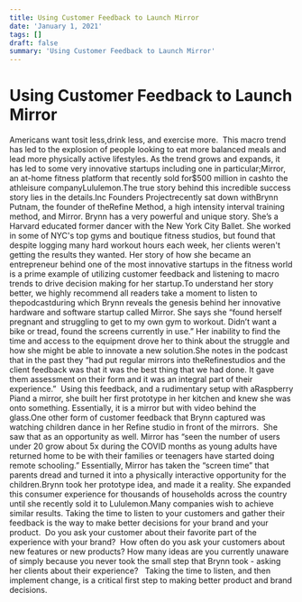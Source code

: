 ```yaml
---
title: Using Customer Feedback to Launch Mirror
date: 'January 1, 2021'
tags: []
draft: false
summary: 'Using Customer Feedback to Launch Mirror'
---
```


# Using Customer Feedback to Launch Mirror

Americans want tosit less,drink less, and exercise more.  This macro trend has led to the explosion of people looking to eat more balanced meals and lead more physically active lifestyles. As the trend grows and expands, it has led to some very innovative startups including one in particular;Mirror, an at-home fitness platform that recently sold for$500 million in cashto the athleisure companyLululemon.The true story behind this incredible success story lies in the details.Inc Founders Projectrecently sat down withBrynn Putnam, the founder of theRefine Method, a high intensity interval training method, and Mirror. Brynn has a very powerful and unique story. She’s a Harvard educated former dancer with the New York City Ballet. She worked in some of NYC's top gyms and boutique fitness studios, but found that despite logging many hard workout hours each week, her clients weren't getting the results they wanted. Her story of how she became an entrepreneur behind one of the most innovative startups in the fitness world is a prime example of utilizing customer feedback and listening to macro trends to drive decision making for her startup.To understand her story better, we highly recommend all readers take a moment to listen to thepodcastduring which Brynn reveals the genesis behind her innovative hardware and software startup called Mirror. She says she “found herself pregnant and struggling to get to my own gym to workout. Didn’t want a bike or tread, found the screens currently in use.” Her inability to find the time and access to the equipment drove her to think about the struggle and how she might be able to innovate a new solution.She notes in the podcast that in the past they “had put regular mirrors into theRefinestudios and the client feedback was that it was the best thing that we had done. It gave them assessment on their form and it was an integral part of their experience.”  Using this feedback, and a rudimentary setup with aRaspberry Piand a mirror, she built her first prototype in her kitchen and knew she was onto something. Essentially, it is a mirror but with video behind the glass.One other form of customer feedback that Brynn captured was watching children dance in her Refine studio in front of the mirrors.  She saw that as an opportunity as well. Mirror has “seen the number of users under 20 grow about 5x during the COVID months as young adults have returned home to be with their families or teenagers have started doing remote schooling.” Essentially, Mirror has taken the “screen time” that parents dread and turned it into a physically interactive opportunity for the children.Brynn took her prototype idea, and made it a reality. She expanded this consumer experience for thousands of households across the country until she recently sold it to Lululemon.Many companies wish to achieve similar results. Taking the time to listen to your customers and gather their feedback is the way to make better decisions for your brand and your product.  Do you ask your customer about their favorite part of the experience with your brand?  How often do you ask your customers about new features or new products? How many ideas are you currently unaware of simply because you never took the small step that Brynn took - asking her clients about their experience?   Taking the time to listen, and then implement change, is a critical first step to making better product and brand decisions.

